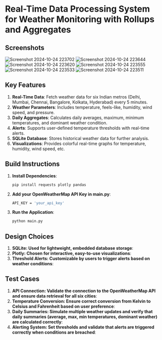 # Real-Time Data Processing System for Weather Monitoring with Rollups and Aggregates
## Screenshots
![Screenshot 2024-10-24 223702](https://github.com/user-attachments/assets/6b32f35d-5825-45ec-aa8a-dd662942a06c)
![Screenshot 2024-10-24 223644](https://github.com/user-attachments/assets/b43e5b71-1391-430a-986d-c22785979ce5)
![Screenshot 2024-10-24 223620](https://github.com/user-attachments/assets/8635a5a8-37b2-4244-ad47-93a43f9a62df)
![Screenshot 2024-10-24 223555](https://github.com/user-attachments/assets/ce9bccf8-c935-42c7-9020-42064b8b22b2)
![Screenshot 2024-10-24 223533](https://github.com/user-attachments/assets/4406b730-acc6-4451-b3e7-3a84a9a3b826)
![Screenshot 2024-10-24 223511](https://github.com/user-attachments/assets/4e55c151-7d0c-4a5a-9048-f0996a4b2bd2)


































## Key Features
1. **Real-Time Data**: Fetch weather data for six Indian metros (Delhi, Mumbai, Chennai, Bangalore, Kolkata, Hyderabad) every 5 minutes.
2. **Weather Parameters**: Includes temperature, feels-like, humidity, wind speed, and pressure.
3. **Daily Aggregates**: Calculates daily averages, maximum, minimum temperatures, and dominant weather condition.
4. **Alerts**: Supports user-defined temperature thresholds with real-time alerts.
5. **SQLite Database**: Stores historical weather data for further analysis.
6. **Visualizations**: Provides colorful real-time graphs for temperature, humidity, wind speed, etc.

## Build Instructions

1. **Install Dependencies**:
   ```bash
   pip install requests plotly pandas
   
2. **Add your OpenWeatherMap API Key in main.py**:
      ```bash
   API_KEY = 'your_api_key'
      
3. **Run the Application**:
      ```bash
   python main.py


## Design Choices
1. **SQLite: Used for lightweight, embedded database storage**:
2. **Plotly: Chosen for interactive, easy-to-use visualizations**:
3. **Threshold Alerts: Customizable by users to trigger alerts based on weather conditions**:


## Test Cases
1. **API Connection: Validate the connection to the OpenWeatherMap API and ensure data retrieval for all six cities**:
2. **Temperature Conversion: Ensure correct conversion from Kelvin to Celsius and Fahrenheit based on user preference**:
3. **Daily Summaries: Simulate multiple weather updates and verify that daily summaries (average, max, min temperatures, dominant weather) are calculated correctly**:
4. **Alerting System: Set thresholds and validate that alerts are triggered correctly when conditions are breached**:
